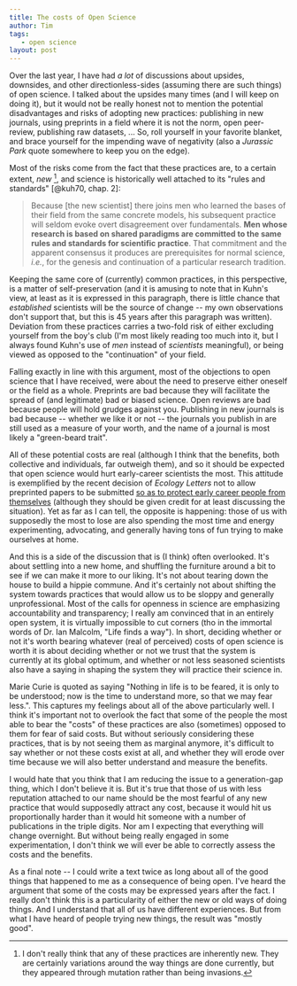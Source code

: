 ```yaml
---
title: The costs of Open Science
author: Tim
tags:
   - open science
layout: post
---
```


Over the last year, I have had *a lot* of discussions about upsides,
downsides, and other directionless-sides (assuming there are such things)
of open science. I talked about the upsides many times (and I will keep on
doing it), but it would not be really honest not to mention the potential
disadvantages and risks of adopting new practices: publishing in new journals,
using preprints in a field where it is not the norm, open peer-review,
publishing raw datasets, ... So, roll yourself in your favorite blanket,
and brace yourself for the impending wave of negativity (also a *Jurassic
Park* quote somewhere to keep you on the edge).

Most of the risks come from the fact that these practices are, to a certain
extent, *new* [^new], and science is historically well attached to its
"rules and standards" [@kuh70, chap. 2]:

> Because [the new scientist] there joins men who learned the bases of
their field from the same concrete models, his subsequent practice will
seldom evoke overt disagreement over fundamentals. **Men whose research is
based on shared paradigms are committed to the same rules and standards
for scientific practice**. That commitment and the apparent consensus it
produces are prerequisites for normal science, *i.e.*, for the genesis and
continuation of a particular research tradition.

Keeping the same core of (currently) common practices, in this perspective,
is a matter of self-preservation (and it is amusing to note that in Kuhn's
view, at least as it is expressed in this paragraph, there is little
chance that *established* scientists will be the source of change -- my own
observations don't support that, but this is 45 years after this paragraph
was written). Deviation from these practices carries a two-fold risk of
either excluding yourself from the boy's club (I'm most likely reading too
much into it, but I always found Kuhn's use of *men* instead of *scientists*
meaningful), or being viewed as opposed to the "continuation" of your field.

Falling exactly in line with this argument, most of the objections to open
science that I have received, were about the need to preserve either oneself
or the field as a whole. Preprints are bad because they will facilitate
the spread of (and legitimate) bad or biased science. Open reviews are bad
because people will hold grudges against you. Publishing in new journals is
bad because -- whether we like it or not -- the journals you publish in are
still used as a measure of your worth, and the name of a journal is most
likely a "green-beard trait".

All of these potential costs are real (although I think that the benefits,
both collective and individuals, far outweigh them), and so it should be
expected that open science would hurt early-career scientists the most. This
attitude is exemplified by the recent decision of *Ecology Letters* not
to allow preprinted papers to be submitted [so as to protect early career
people from themselves][ele] (although they should be given credit for at
least discussing the situation). Yet as far as I can tell, the opposite is
happening: those of us with supposedly the most to lose are also spending
the most time and energy experimenting, advocating, and generally having
tons of fun trying to make ourselves at home.

And this is a side of the discussion that is (I think) often overlooked. It's
about settling into a new home, and shuffling the furniture around a bit
to see if we can make it more to our liking. It's not about tearing down
the house to build a hippie commune. And it's certainly not about shifting
the system towards practices that would allow us to be sloppy and generally
unprofessional. Most of the calls for openness in science are emphasizing
accountability and transparency; I really am convinced that in an entirely
open system, it is virtually impossible to cut corners (tho in the immortal
words of Dr. Ian Malcolm, "Life finds a way"). In short, deciding whether or
not it's worth bearing whatever (real of perceived) costs of open science
is worth it is about deciding whether or not we trust that the system is
currently at its global optimum, and whether or not less seasoned scientists
also have a saying in shaping the system they will practice their science in.

Marie Curie is quoted as saying "Nothing in life is to be feared, it is
only to be understood; now is the time to understand more, so that we may
fear less.". This captures my feelings about all of the above particularly
well. I think it's important not to overlook the fact that some of the people
the most able to bear the "costs" of these practices are also (sometimes)
opposed to them for fear of said costs. But without seriously considering these
practices, that is by not seeing them as marginal anymore, it's difficult
to say whether or not these costs exist at all, and whether they will erode
over time because we will also better understand and measure the benefits.

I would hate that you think that I am reducing the issue to a generation-gap
thing, which I don't believe it is. But it's true that those of us with less
reputation attached to our name should be the most fearful of any new practice
that would supposedly attract any cost, because it would hit us proportionally
harder than it would hit someone with a number of publications in the triple
digits. Nor am I expecting that everything will change overnight. But without
being really engaged in some experimentation, I don't think we will ever be
able to correctly assess the costs and the benefits.

As a final note -- I could write a text twice as long about all of the good
things that happened to me as a consequence of being open. I've heard the
argument that some of the costs may be expressed years after the fact. I really
don't think this is a particularity of either the new or old ways of doing
things. And I understand that all of us have different experiences. But from
what I have heard of people trying new things, the result was "mostly good".

[^new]: I don't really think that any of these practices are inherently
new. They are certainly variations around the way things are done currently,
but they appeared through mutation rather than being invasions.

[ele]: http://jabberwocky.weecology.org/2014/06/30/why-the-ecology-letters-editorial-board-should-reconsider-its-no-vote-on-preprints-2/
